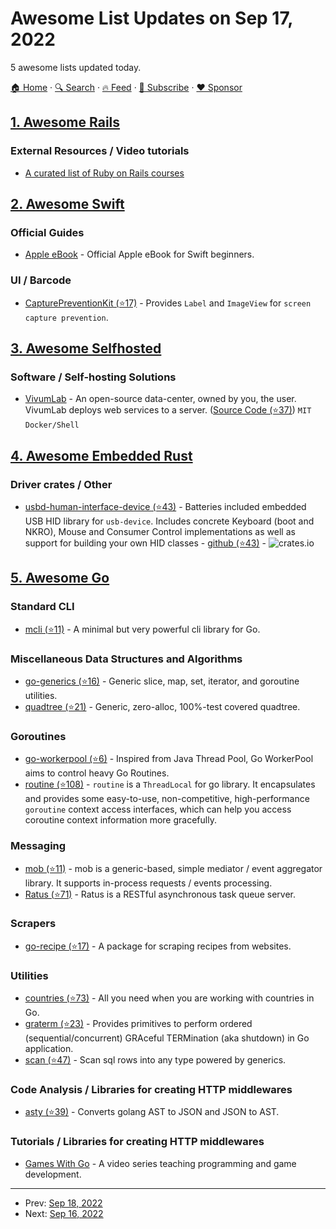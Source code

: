 # Awesome List Updates on Sep 17, 2022

5 awesome lists updated today.

[🏠 Home](/README.md) · [🔍 Search](https://www.trackawesomelist.com/search/) · [🔥 Feed](https://www.trackawesomelist.com/rss.xml) · [📮 Subscribe](https://trackawesomelist.us17.list-manage.com/subscribe?u=d2f0117aa829c83a63ec63c2f&id=36a103854c) · [❤️  Sponsor](https://github.com/sponsors/theowenyoung)



## [1. Awesome Rails](/content/gramantin/awesome-rails/README.md)

### External Resources / Video tutorials

*   [A curated list of Ruby on Rails courses](https://skillcombo.com/topic/ruby-on-rails/)

## [2. Awesome Swift](/content/matteocrippa/awesome-swift/README.md)

### Official Guides

*   [Apple eBook](https://books.apple.com/us/book/the-swift-programming-language-swift-5-7/id881256329) - Official Apple eBook for Swift beginners.

### UI / Barcode

*   [CapturePreventionKit (⭐17)](https://github.com/Jaesung-Jung/CapturePreventionKit) - Provides `Label` and `ImageView` for `screen capture prevention`.

## [3. Awesome Selfhosted](/content/awesome-selfhosted/awesome-selfhosted/README.md)

### Software / Self-hosting Solutions

*   [VivumLab](https://vivumlab.com) - An open-source data-center, owned by you, the user. VivumLab deploys web services to a server. ([Source Code (⭐37)](https://github.com/VivumLab/VivumLab)) `MIT` `Docker/Shell`

## [4. Awesome Embedded Rust](/content/rust-embedded/awesome-embedded-rust/README.md)

### Driver crates / Other

*   [usbd-human-interface-device (⭐43)](https://github.com/dlkj/usbd-human-interface-device) - Batteries included embedded USB HID library for `usb-device`. Includes concrete Keyboard (boot and NKRO), Mouse and Consumer Control implementations as well as support for building your own HID classes - [github (⭐43)](https://github.com/dlkj/usbd-human-interface-device) - ![crates.io](https://img.shields.io/crates/v/usbd-human-interface-device.svg)

## [5. Awesome Go](/content/avelino/awesome-go/README.md)

### Standard CLI

*   [mcli (⭐11)](https://github.com/jxskiss/mcli) - A minimal but very powerful cli library for Go.

### Miscellaneous Data Structures and Algorithms

*   [go-generics (⭐16)](https://github.com/bobg/go-generics) - Generic slice, map, set, iterator, and goroutine utilities.
*   [quadtree (⭐21)](https://github.com/s0rg/quadtree) - Generic, zero-alloc, 100%-test covered quadtree.

### Goroutines

*   [go-workerpool (⭐6)](https://github.com/zenthangplus/go-workerpool) - Inspired from Java Thread Pool, Go WorkerPool aims to control heavy Go Routines.
*   [routine (⭐108)](https://github.com/timandy/routine) - `routine` is a `ThreadLocal` for go library. It encapsulates and provides some easy-to-use, non-competitive, high-performance `goroutine` context access interfaces, which can help you access coroutine context information more gracefully.

### Messaging

*   [mob (⭐11)](https://github.com/erni27/mob) - mob is a generic-based, simple mediator / event aggregator library. It supports in-process requests / events processing.
*   [Ratus (⭐71)](https://github.com/hyperonym/ratus) - Ratus is a RESTful asynchronous task queue server.

### Scrapers

*   [go-recipe (⭐17)](https://github.com/kkyr/go-recipe) - A package for scraping recipes from websites.

### Utilities

*   [countries (⭐73)](https://github.com/pioz/countries) - All you need when you are working with countries in Go.
*   [graterm (⭐23)](https://github.com/skovtunenko/graterm) - Provides primitives to perform ordered (sequential/concurrent) GRAceful TERMination (aka shutdown) in Go application.
*   [scan (⭐47)](https://github.com/wroge/scan) - Scan sql rows into any type powered by generics.

### Code Analysis / Libraries for creating HTTP middlewares

*   [asty (⭐39)](https://github.com/asty-org/asty) - Converts golang AST to JSON and JSON to AST.

### Tutorials / Libraries for creating HTTP middlewares

*   [Games With Go](https://www.youtube.com/watch?v=9D4yH7e_ea8\&list=PLDZujg-VgQlZUy1iCqBbe5faZLMkA3g2x) - A video series teaching programming and game development.

---

- Prev: [Sep 18, 2022](/content/2022/09/18/README.md)
- Next: [Sep 16, 2022](/content/2022/09/16/README.md)